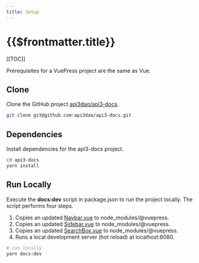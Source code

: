 ```yaml
---
title: Setup
---
```


# {{$frontmatter.title}}

<TocHeader />
[[TOC]]

Prerequisites for a VuePress project are the same as Vue.

## Clone

Clone the GitHub project [api3dao/api3-docs](https://github.com/api3dao/api3-docs).

```bash
git clone git@github.com:api3dao/api3-docs.git

```

## Dependencies

Install dependencies for the api3-docs project.

```bash
cd api3-docs
yarn install
```

## Run Locally

Execute the **docs:dev** script in package.json to run the project locally. The script performs four steps.

1. Copies an updated [Navbar.vue](./override-components.md#navbar-vue) to node_modules/@vuepress.
1. Copies an updated [Sidebar.vue](./override-components.md#sidebar-vue) to node_modules/@vuepress.
1. Copies an updated [SearchBox.vue](./override-components.md#searchbox-vue) to node_modules/@vuepress.
1. Runs a local development server (hot reload) at localhost:8080.

```bash
# run locally
yarn docs:dev
```
